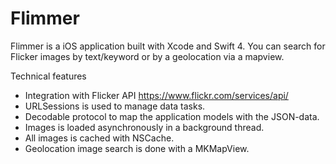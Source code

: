 # Flimmer

Flimmer is a iOS application built with Xcode and Swift 4. You can search for Flicker images by text/keyword or by a geolocation via a mapview.

Technical features
* Integration with Flicker API https://www.flickr.com/services/api/
* URLSessions is used to manage data tasks.
* Decodable protocol to map the application models with the JSON-data. 
* Images is loaded asynchronously in a background thread.
* All images is cached with NSCache.
* Geolocation image search is done with a MKMapView.

